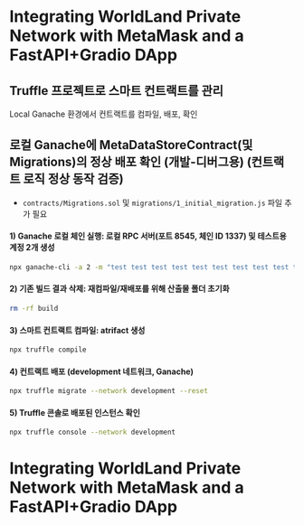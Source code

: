# Integrating WorldLand Private Network with MetaMask and a FastAPI+Gradio DApp
## Truffle 프로젝트로 스마트 컨트랙트를 관리
Local Ganache 환경에서 컨트랙트를 컴파일, 배포, 확인

## 로컬 Ganache에 MetaDataStoreContract(및 Migrations)의 정상 배포 확인 (개발-디버그용) (컨트랙트 로직 정상 동작 검증)
- `contracts/Migrations.sol` 및 `migrations/1_initial_migration.js` 파일 추가 필요
  
#### 1) Ganache 로컬 체인 실행: 로컬 RPC 서버(포트 8545, 체인 ID 1337) 및 테스트용 계정 2개 생성
```bash
npx ganache-cli -a 2 -m "test test test test test test test test test test test junk" --host 0.0.0.0 --port 8545 --networkId 1337
```
#### 2) 기존 빌드 결과 삭제: 재컴파일/재배포를 위해 산출물 폴더 초기화
```bash
rm -rf build
```
#### 3) 스마트 컨트랙트 컴파일: atrifact 생성
```bash
npx truffle compile
```
#### 4) 컨트랙트 배포 (development 네트워크, Ganache)
```bash
npx truffle migrate --network development --reset
```
#### 5) Truffle 콘솔로 배포된 인스턴스 확인
```bash
npx truffle console --network development
```

# Integrating WorldLand Private Network with MetaMask and a FastAPI+Gradio DApp
